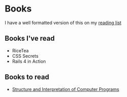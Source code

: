 Books
========
I have a well formatted version of this on my [reading list](https://josephrex.me/reading-list)

## Books I've read
- RiceTea
- CSS Secrets
- Rails 4 in Action


## Books to read
- [Structure and Interpretation of Computer Programs](https://mitpress.mit.edu/sicp/full-text/book/book.html)
